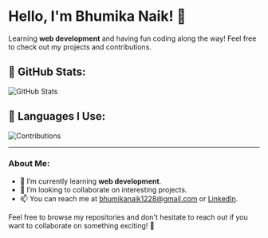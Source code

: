 # Hello, I'm Bhumika Naik! 👋

Learning **web development** and having fun coding along the way! Feel free to check out my projects and contributions.

## 🚀 GitHub Stats:

![GitHub Stats](https://github-readme-stats.vercel.app/api?username=bhumikanaik126&show_icons=true&count_private=true&hide=prs)


## 🌱 Languages I Use:

![Contributions](https://github-readme-stats.vercel.app/api/top-langs/?username=bhumikanaik126)

---

### About Me:

- 🌱 I’m currently learning **web development**.
- 👯 I’m looking to collaborate on interesting projects.
- 📫 You can reach me at bhumikanaik1228@gmail.com or [LinkedIn](https://www.linkedin.com/in/bhumika-naik-6426521b5/).

Feel free to browse my repositories and don't hesitate to reach out if you want to collaborate on something exciting! 🚀
